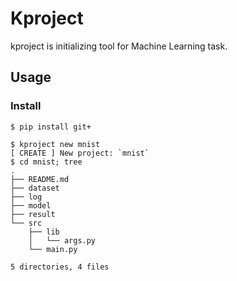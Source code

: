# Kproject

kproject is initializing tool for Machine Learning task.

## Usage
### Install

```
$ pip install git+
```


```
$ kproject new mnist
[ CREATE ] New project: `mnist`
$ cd mnist; tree
.
├── README.md
├── dataset
├── log
├── model
├── result
└── src
    ├── lib
    │   └── args.py
    └── main.py

5 directories, 4 files
```
